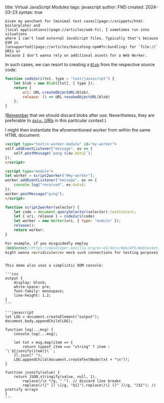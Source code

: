 title: Virtual JavaScript Modules
tags: javascript
author: FND
created: 2024-03-23
syntax: true

```intro
Given my penchant for [minimal test cases](page://snippets/html-boilerplate) and
[local applications](page://articles/web-fs), I sometimes run into situations
where I can't load external JavaScript files. Typically that's because ESM is
[unsupported](page://articles/banishing-npm#fn:bundling) for `file://` URIs or
because I don't wanna rely on additional assets for a Web Worker.
```

In such cases, we can resort to creating a
[`Blob`](https://developer.mozilla.org/en-US/docs/Web/API/Blob) from the
respective source code:

```javascript
function code2uri(txt, type = "text/javascript") {
    let blob = new Blob([txt], { type });
    return {
        uri: URL.createObjectURL(blob),
        release: () => URL.revokeObjectURL(blob)
    };
}
```

([Remember](page://articles/web-fs#ref:memleak) that we should discard blobs
after use. Nevertheless, they are preferable to
[`data:` URIs](page://articles/data-uris) in this particular context.)

I might then instantiate the aforementioned worker from within the same HTML
document:

```html
<script type="text/x-worker-module" id="my-worker">
self.addEventListener("message", ev => {
    self.postMessage(`pong ${ev.data}`);
});
</script>
```

```html
<script type="module">
let worker = script2worker("#my-worker");
worker.addEventListener("message", ev => {
    console.log("received", ev.data);
});
worker.postMessage("ping");
</script>
```

```javascript
function script2worker(selector) {
    let code = document.querySelector(selector).textContent;
    let { uri, release } = code2uri(code)
    let worker = new Worker(uri, { type: "module" });
    release();
    return worker;
}
```

```markdown allowHTML
For example, if you misguidedly employ
[WebSocket](https://developer.mozilla.org/en-US/docs/Web/API/WebSocket), you
might wanna <s>ridicule</s> mock such connections for testing purposes:
```

```embed uri=./demo.html
```

```aside
This demo also uses a simplistic DOM console:

'''css
output {
    display: block;
    white-space: pre;
    font-family: monospace;
    line-height: 1.2;
}
'''

'''javascript
let LOG = document.createElement("output");
document.body.appendChild(LOG);

function log(...msg) {
    console.log(...msg);

    let txt = msg.map(item => {
        return typeof item === "string" ? item : `\`${jsonify(item)}\``;
    }).join(" ");
    LOG.appendChild(document.createTextNode(txt + "\n"));
}

function jsonify(value) {
    return JSON.stringify(value, null, 1).
        replace(/\n */g, " "). // discard line breaks
        replace(/([^ ]) \]/g, "$1]").replace(/\[ ([^ ])/g, "[$1"); // prettify arrays
}
'''
```
